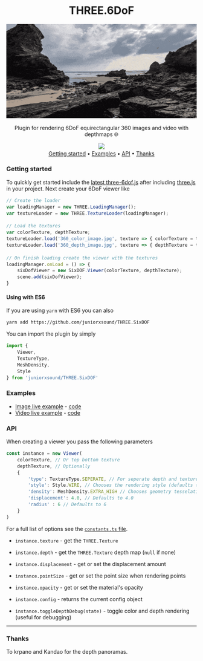 <div align="center">
<h1>THREE.6DoF</h1>
<img href="https://juniorxsound.github.io/THREE.SixDOF/examples/image.html" src="./docs/cover.gif" /><br/>
<p>Plugin for rendering 6DoF equirectangular 360 images and video with depthmaps 🌐</p>
<img src="https://github.com/juniorxsound/THREE.SixDOF/workflows/CI/badge.svg" /><br/>
<a href="#getting-started">Getting started</a> •
<a href="#examples">Examples</a> •
<a href="#api">API</a> •
<a href="#thanks">Thanks</a>
</div>

### Getting started
To quickly get started include the [latest three-6dof.js](https://github.com/juniorxsound/THREE.SixDOF/blob/master/dist/three-6dof.js) after including [three.js](https://threejs.org/docs/index.html#manual/en/introduction/Creating-a-scene) in your project. Next create your 6DoF viewer like

```js
// Create the loader
var loadingManager = new THREE.LoadingManager();
var textureLoader = new THREE.TextureLoader(loadingManager);

// Load the textures
var colorTexture, depthTexture;
textureLoader.load('360_color_image.jpg', texture => { colorTexture = texture });
textureLoader.load('360_depth_image.jpg', texture => { depthTexture = texture });

// On finish loading create the viewer with the textures
loadingManager.onLoad = () => {
    sixDofViewer = new SixDOF.Viewer(colorTexture, depthTexture);
    scene.add(sixDofViewer);
}
```

#### Using with ES6
If you are using `yarn` with ES6 you can also
```sh
yarn add https://github.com/juniorxsound/THREE.SixDOF
```

You can import the plugin by simply
```js
import { 
    Viewer,
    TextureType,
    MeshDensity, 
    Style
} from 'juniorxsound/THREE.SixDOF'
```

### Examples
- [Image live example](https://juniorxsound.github.io/THREE.SixDOF/examples/image.html) - [code](https://github.com/juniorxsound/THREE.SixDOF/tree/master/examples/image.html)
- [Video live example](https://juniorxsound.github.io/THREE.SixDOF/examples/video.html) - [code](https://github.com/juniorxsound/THREE.SixDOF/tree/master/examples/video.html)

### API
When creating a viewer you pass the following parameters
```js
const instance = new Viewer(
    colorTexture, // Or top bottom texture
    depthTexture, // Optionally
    {
        'type': TextureType.SEPERATE, // For seperate depth and texture (for single top bottom use TextureType.TOP_BOTTOM)
        'style': Style.WIRE, // Chooses the rendering style (defaults to Style.MESH)
        'density': MeshDensity.EXTRA_HIGH // Chooses geometry tesselation level
        'displacement': 4.0, // Defaults to 4.0
        'radius' : 6 // Defaults to 6
    }
)
```
For a full list of options see the [`constants.ts` file](https://github.com/juniorxsound/THREE.SixDOF/blob/master/src/components/constants.ts).

- `instance.texture` - get the `THREE.Texture`

- `instance.depth` - get the `THREE.Texture` depth map (`null` if none)

- `instance.displacement` - get or set the displacement amount

- `instance.pointSize` - get or set the point size when rendering points

- `instance.opacity` - get or set the material's opacity

- `instance.config` - returns the current config object

- `instance.toggleDepthDebug(state)` - toggle color and depth rendering (useful for debugging)

---

### Thanks
To krpano and Kandao for the depth panoramas.
